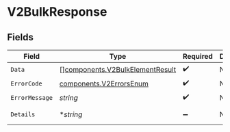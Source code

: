 # V2BulkResponse


## Fields

| Field                                                                                        | Type                                                                                         | Required                                                                                     | Description                                                                                  | Example                                                                                      |
| -------------------------------------------------------------------------------------------- | -------------------------------------------------------------------------------------------- | -------------------------------------------------------------------------------------------- | -------------------------------------------------------------------------------------------- | -------------------------------------------------------------------------------------------- |
| `Data`                                                                                       | [][components.V2BulkElementResult](../../models/components/v2bulkelementresult.md)           | :heavy_check_mark:                                                                           | N/A                                                                                          |                                                                                              |
| `ErrorCode`                                                                                  | [components.V2ErrorsEnum](../../models/components/v2errorsenum.md)                           | :heavy_check_mark:                                                                           | N/A                                                                                          | VALIDATION                                                                                   |
| `ErrorMessage`                                                                               | *string*                                                                                     | :heavy_check_mark:                                                                           | N/A                                                                                          | [VALIDATION] invalid 'cursor' query param                                                    |
| `Details`                                                                                    | **string*                                                                                    | :heavy_minus_sign:                                                                           | N/A                                                                                          | https://play.numscript.org/?payload=eyJlcnJvciI6ImFjY291bnQgaGFkIGluc3VmZmljaWVudCBmdW5kcyJ9 |